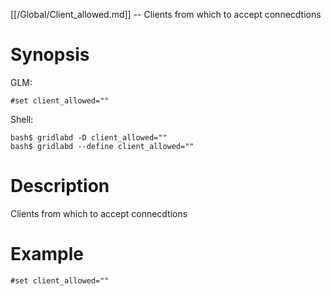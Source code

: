 [[/Global/Client_allowed.md]] -- Clients from which to accept connecdtions

# Synopsis
GLM:
~~~
#set client_allowed=""
~~~
Shell:
~~~
bash$ gridlabd -D client_allowed=""
bash$ gridlabd --define client_allowed=""
~~~

# Description

Clients from which to accept connecdtions

# Example

~~~
#set client_allowed=""
~~~
